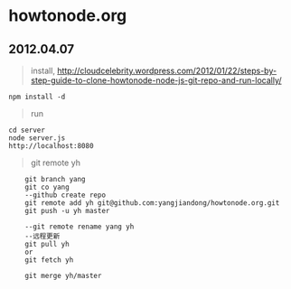 # howtonode.org

## 2012.04.07

> install, http://cloudcelebrity.wordpress.com/2012/01/22/steps-by-step-guide-to-clone-howtonode-node-js-git-repo-and-run-locally/ 

```
npm install -d
```

> run

```
cd server
node server.js
http://localhost:8080
```

> git remote yh

```
    git branch yang
    git co yang
    --github create repo
    git remote add yh git@github.com:yangjiandong/howtonode.org.git
    git push -u yh master

    --git remote rename yang yh
    --远程更新
    git pull yh
    or
    git fetch yh

    git merge yh/master

```
